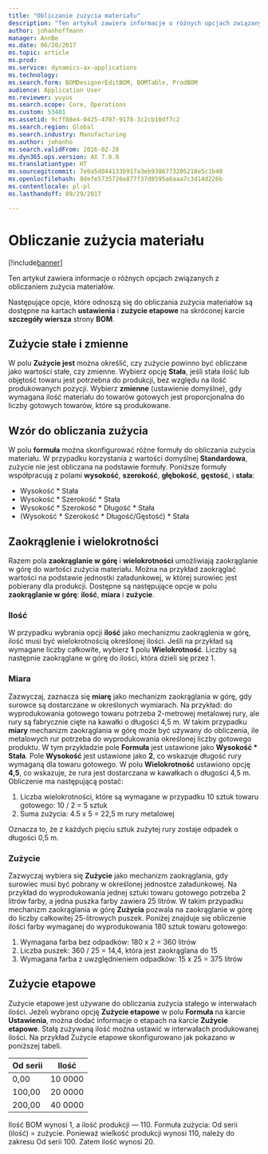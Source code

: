 ```yaml
---
title: "Obliczanie zużycia materiału"
description: "Ten artykuł zawiera informacje o różnych opcjach związanych z obliczaniem zużycia materiałów."
author: johanhoffmann
manager: AnnBe
ms.date: 06/20/2017
ms.topic: article
ms.prod: 
ms.service: dynamics-ax-applications
ms.technology: 
ms.search.form: BOMDesignerEditBOM, BOMTable, ProdBOM
audience: Application User
ms.reviewer: yuyus
ms.search.scope: Core, Operations
ms.custom: 53401
ms.assetid: 9cff88e4-0425-4707-9178-3c2cb10df7c2
ms.search.region: Global
ms.search.industry: Manufacturing
ms.author: johanho
ms.search.validFrom: 2016-02-28
ms.dyn365.ops.version: AX 7.0.0
ms.translationtype: HT
ms.sourcegitcommit: 7e0a5d044133b917a3eb9386773205218e5c1b40
ms.openlocfilehash: 8defe5735726e877f37d8595a6aaa7c3d14d226b
ms.contentlocale: pl-pl
ms.lasthandoff: 09/29/2017

---
```


# <a name="calculate-material-consumption"></a>Obliczanie zużycia materiału

[!include[banner](../includes/banner.md)]


Ten artykuł zawiera informacje o różnych opcjach związanych z obliczaniem zużycia materiałów. 

Następujące opcje, które odnoszą się do obliczania zużycia materiałów są dostępne na kartach **ustawienia** i **zużycie etapowe** na skróconej karcie **szczegóły wiersza** strony **BOM**.

## <a name="variable-and-constant-consumption"></a>Zużycie stałe i zmienne
W polu **Zużycie jest** można określić, czy zużycie powinno być obliczane jako wartości stałe, czy zmienne. Wybierz opcję **Stała**, jeśli stała ilość lub objętość towaru jest potrzebna do produkcji, bez względu na ilość produkowanych pozycji. Wybierz **zmienne** (ustawienie domyślne), gdy wymagana ilość materiału do towarów gotowych jest proporcjonalna do liczby gotowych towarów, które są produkowane.

## <a name="calculating-consumption-from-a-formula"></a>Wzór do obliczania zużycia
W polu **formuła** można skonfigurować różne formuły do obliczania zużycia materiału. W przypadku korzystania z wartości domyślnej **Standardowa**, zużycie nie jest obliczana na podstawie formuły. Poniższe formuły współpracują z polami **wysokość**, **szerokość**, **głębokość**, **gęstość**, i **stała**:

-   Wysokość \* Stała
-   Wysokość \* Szerokość \* Stała
-   Wysokość \* Szerokość \* Długość \* Stała
-   (Wysokość \* Szerokość \* Długość/Gęstość) \* Stała

## <a name="rounding-up-and-multiples"></a>Zaokrąglenie i wielokrotności
Razem pola **zaokrąglanie w górę** i **wielokrotności** umożliwiają zaokrąglanie w górę do wartości zużycia materiału. Można na przykład zaokrąglać wartości na podstawie jednostki załadunkowej, w której surowiec jest pobierany dla produkcji. Dostępne są następujące opcje w polu **zaokrąglanie w górę**: **ilość**, **miara** i **zużycie**.

### <a name="quantity"></a>Ilość

W przypadku wybrania opcji **ilość** jako mechanizmu zaokrąglenia w górę, ilość musi być wielokrotnością określonej ilości. Jeśli na przykład są wymagane liczby całkowite, wybierz **1** polu **Wielokrotność**. Liczby są następnie zaokrąglane w górę do ilości, która dzieli się przez 1.

### <a name="measurement"></a>Miara

Zazwyczaj, zaznacza się **miarę** jako mechanizm zaokrąglania w górę, gdy surowce są dostarczane w określonych wymiarach. Na przykład: do wyprodukowania gotowego towaru potrzeba 2-metrowej metalowej rury, ale rury są fabrycznie cięte na kawałki o długości 4,5 m. W takim przypadku **miary** mechanizm zaokrąglania w górę może być używany do obliczenia, ile metalowych rur potrzeba do wyprodukowania określonej liczby gotowego produktu. W tym przykładzie pole **Formuła** jest ustawione jako **Wysokość \* Stała**. Pole **Wysokość** jest ustawione jako **2**, co wskazuje długość rury wymaganą dla towaru gotowego. W polu **Wielokrotność** ustawiono opcję **4,5**, co wskazuje, że rura jest dostarczana w kawałkach o długości 4,5 m. Obliczenie ma następującą postać:

1.  Liczba wielokrotności, które są wymagane w przypadku 10 sztuk towaru gotowego: 10 / 2 = 5 sztuk
2.  Suma zużycia: 4.5 x 5 = 22,5 m rury metalowej

Oznacza to, że z każdych pięciu sztuk zużytej rury zostaje odpadek o długości 0,5 m.

### <a name="consumption"></a>Zużycie

Zazwyczaj wybiera się **Zużycie** jako mechanizm zaokrąglania, gdy surowiec musi być pobrany w określonej jednostce załadunkowej. Na przykład do wyprodukowania jednej sztuki towaru gotowego potrzeba 2 litrów farby, a jedna puszka farby zawiera 25 litrów. W takim przypadku mechanizm zaokrąglania w górę **Zużycia** pozwala na zaokrąglanie w górę do liczby całkowitej 25-litrowych puszek. Poniżej znajduje się obliczenie ilości farby wymaganej do wyprodukowania 180 sztuk towaru gotowego:

1.  Wymagana farba bez odpadków: 180 x 2 = 360 litrów
2.  Liczba puszek: 360 / 25 = 14,4, która jest zaokrąglana do 15
3.  Wymagana farba z uwzględnieniem odpadków: 15 x 25 = 375 litrów

## <a name="step-consumption"></a>Zużycie etapowe
Zużycie etapowe jest używane do obliczania zużycia stałego w interwałach ilości. Jeżeli wybrano opcję **Zużycie etapowe** w polu **Formuła** na karcie **Ustawienia**, można dodać informacje o etapach na karcie **Zużycie etapowe**. Stałą zużywaną ilość można ustawić w interwałach produkowanej ilości. Na przykład Zużycie etapowe skonfigurowano jak pokazano w poniższej tabeli.

| Od serii | Ilość |
|-------------|----------|
| 0,00        | 10 0000  |
| 100,00      | 20 0000  |
| 200,00      | 40 0000  |

Ilość BOM wynosi 1, a ilość produkcji — 110. Formuła zużycia: Od serii (ilość) = zużycie. Ponieważ wielkość produkcji wynosi 110, należy do zakresu Od serii 100. Zatem ilość wynosi 20.




